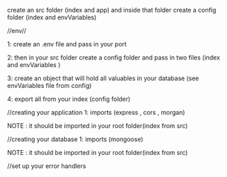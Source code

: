 create an src folder (index and app) and inside that folder create a config folder (index and envVariables)

//env//

1: create an .env file and pass in your port

2: then in your src folder create a config folder and pass in two files (index and envVariables )

3: create an object that will hold all valuables in your database (see envVariables file from config)

4: export all from your index (config folder)

//creating your application
1: imports (express , cors , morgan)

NOTE : it should be imported in your root folder(index from src)

//creating your database
1: imports (mongoose)

NOTE : it should be imported in your root folder(index from src)

//set up your error handlers
